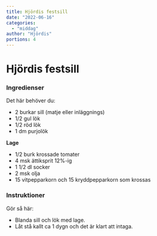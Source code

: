 ```yaml
---
title: Hjördis festsill
date: "2022-06-16"
categories:
  - "middag"
author: "Hjördis"
portions: 4
---
```


# Hjördis festsill

### Ingredienser

Det här behöver du:

- 2 burkar sill (matje eller inläggnings)
- 1/2 gul lök
- 1/2 röd lök
- 1 dm purjolök

**Lage**

- 1/2 burk krossade tomater
- 4 msk ättiksprit 12%-ig
- 1 1/2 dl socker
- 2 msk olja
- 15 vitpepparkorn och 15 kryddpepparkorn som krossas

### Instruktioner

Gör så här:

- Blanda sill och lök med lage.
- Låt stå kallt ca 1 dygn och det är klart att intaga.
